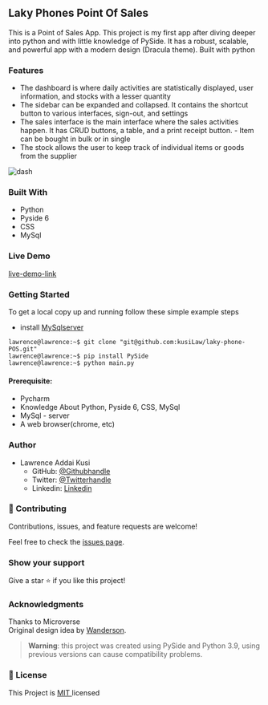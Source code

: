 
## Laky Phones Point Of Sales
This is a Point of Sales App. This project is my first app after diving deeper into python and with little knowledge of PySide. It has a robust, scalable, and powerful app with a modern design (Dracula theme). Built with python

### Features
- The dashboard is where daily activities are statistically displayed, user information, and stocks with a lesser quantity
- The sidebar can be expanded and collapsed. It contains the shortcut button to various interfaces, sign-out, and settings 
- The sales interface is the main interface where the sales activities happen. It has CRUD buttons, a table, and a print receipt button. - Item can be bought in bulk or in single
- The stock allows the user to keep track of individual items or goods from the supplier


![dash](https://user-images.githubusercontent.com/52538840/171647443-950f3e8c-9081-4871-b78a-11304f5e6507.jpg)



### Built With
- Python
- Pyside 6
- CSS
- MySql

### Live Demo
[live-demo-link](https://kusilaw.github.io/laky-phone-POS/)



### Getting Started 
To get a local copy up and running follow these simple example steps
- install [MySqlserver](https://dev.mysql.com/downloads/installer/)
```console
lawrence@lawrence:~$ git clone "git@github.com:kusiLaw/laky-phone-POS.git"
lawrence@lawrence:~$ pip install PySide
lawrence@lawrence:~$ python main.py
```


#### Prerequisite:  
  - Pycharm  
  - Knowledge About Python, Pyside 6, CSS, MySql
  - MySql - server
  - A web browser(chrome, etc)


### Author
- Lawrence Addai Kusi
  - GitHub: [@Githubhandle](https://github.com/kusiLaw)
  - Twitter: [@Twitterhandle](https://twitter.com/kusilaw)
  - Linkedin: [Linkedin](https://www.linkedin.com/in/lawrence-kusi-55a662104)


### :handshake: Contributing
Contributions, issues, and feature requests are welcome! 

Feel free to check the [issues page]().

### Show your support
Give a star :star: if you like this project!


### Acknowledgments
Thanks to Microverse \
Original design idea by [Wanderson]([https://www.behance.net/gallery/29845175/CC-Global-Summit-2015](https://www.patreon.com/WandersonIsMyName)).

> **Warning**: this project was created using PySide and Python 3.9, using previous versions can cause compatibility problems.

### 📝 License
This Project is <a href ="https://opensource.org/licenses/MIT">MIT </a> licensed



